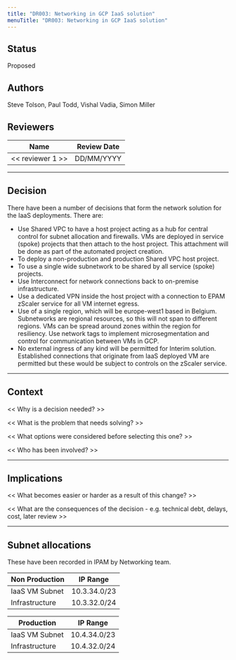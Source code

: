 ```yaml
---
title: "DR003: Networking in GCP IaaS solution"
menuTitle: "DR003: Networking in GCP IaaS solution"
---
```


## Status

Proposed

## Authors

Steve Tolson, Paul Todd, Vishal Vadia, Simon Miller

## Reviewers

| Name                        | Review Date |
| --------------------------- |-------------|
| << reviewer 1 >>            | DD/MM/YYYY  |

---

## Decision

There have been a number of decisions that form the network solution for the IaaS deployments. There are:

* Use Shared VPC to have a host project acting as a hub for central control for subnet allocation and firewalls. VMs are deployed in service (spoke) projects that then attach to the host project. This attachment will be done as part of the automated project creation.
* To deploy a non-production and production Shared VPC host project.
* To use a single wide subnetwork to be shared by all service (spoke) projects.
* Use Interconnect for network connections back to on-premise infrastructure.
* Use a dedicated VPN inside the host project with a connection to EPAM zScaler service for all VM internet egress.
* Use of a single region, which will be europe-west1 based in Belgium. Subnetworks are regional resources, so this will not span to different regions. VMs can be spread around zones within the region for resiliency.
Use network tags to implement microsegmentation and control for communication between VMs in GCP.
* No external ingress of any kind will be permitted for Interim solution. Established connections that originate from IaaS deployed VM are permitted but these would be subject to controls on the zScaler service.

---

## Context

<< Why is a decision needed? >>

<< What is the problem that needs solving? >>

<< What options were considered before selecting this one? >>

<< Who has been involved? >>

---

## Implications

<< What becomes easier or harder as a result of this change? >>

<< What are the consequences of the decision - e.g. technical debt, delays, cost, later review >>

---

## Subnet allocations

These have been recorded in IPAM by Networking team.

| Non Production   | IP Range     |
| ---------------- |--------------|
| IaaS VM Subnet   | 10.3.34.0/23 |
| Infrastructure   | 10.3.32.0/24 |


| Production       | IP Range     |
| ---------------- |--------------|
| IaaS VM Subnet   | 10.4.34.0/23 |
| Infrastructure   | 10.4.32.0/24 |
